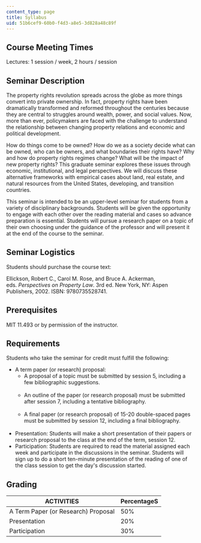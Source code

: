 ```yaml
---
content_type: page
title: Syllabus
uid: 51b6cef9-60b0-f4d3-a8e5-3d828a48c89f
---
```


Course Meeting Times
--------------------

Lectures: 1 session / week, 2 hours / session

Seminar Description
-------------------

The property rights revolution spreads across the globe as more things convert into private ownership. In fact, property rights have been dramatically transformed and reformed throughout the centuries because they are central to struggles around wealth, power, and social values. Now, more than ever, policymakers are faced with the challenge to understand the relationship between changing property relations and economic and political development.

How do things come to be owned? How do we as a society decide what can be owned, who can be owners, and what boundaries their rights have? Why and how do property rights regimes change? What will be the impact of new property rights? This graduate seminar explores these issues through economic, institutional, and legal perspectives. We will discuss these alternative frameworks with empirical cases about land, real estate, and natural resources from the United States, developing, and transition countries.

This seminar is intended to be an upper-level seminar for students from a variety of disciplinary backgrounds. Students will be given the opportunity to engage with each other over the reading material and cases so advance preparation is essential. Students will pursue a research paper on a topic of their own choosing under the guidance of the professor and will present it at the end of the course to the seminar.

Seminar Logistics
-----------------

Students should purchase the course text:

Ellickson, Robert C., Carol M. Rose, and Bruce A. Ackerman, eds. _Perspectives on Property Law_. 3rd ed. New York, NY: Aspen Publishers, 2002. ISBN: 9780735528741.

Prerequisites
-------------

MIT 11.493 or by permission of the instructor.

Requirements
------------

Students who take the seminar for credit must fulfill the following:

*   A term paper (or research) proposal:
    *   A proposal of a topic must be submitted by session 5, including a few bibliographic suggestions.  
         
    *   An outline of the paper (or research proposal) must be submitted after session 7, including a tentative bibliography.  
         
    *   A final paper (or research proposal) of 15-20 double-spaced pages must be submitted by session 12, including a final bibliography.  
         
*   Presentation: Students will make a short presentation of their papers or research proposal to the class at the end of the term, session 12.
*   Participation: Students are required to read the material assigned each week and participate in the discussions in the seminar. Students will sign up to do a short ten-minute presentation of the reading of one of the class session to get the day's discussion started.

Grading
-------

| ACTIVITIES | PercentageS |
| --- | --- |
| A Term Paper (or Research) Proposal | 50% |
| Presentation | 20% |
| Participation | 30%